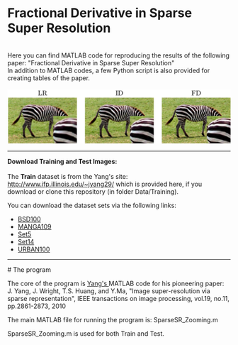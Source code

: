 # Fractional Derivative in Sparse Super Resolution
 
<br>
Here you can find MATLAB code for reproducing the results of the following paper:
"Fractional Derivative in Sparse Super Resolution"
<br>
In addition to MATLAB codes, a few Python script is also provided for creating tables of the paper.
<br><br>
<img src="images/FD-in-SR.jpg" />
<hr>

<b> Download Training and Test Images: </b> <br><br>
 The <b>Train</b> dataset is from the Yang's site: 
 <a href="http://www.ifp.illinois.edu/~jyang29/"> http://www.ifp.illinois.edu/~jyang29/ </a> which is provided here, if you download or clone this repository (in folder Data/Training).
 
 You can download the dataset sets via the following links:<br>
  <ul>
  <li><a href="" >BSD100</a>  </li>
  <li><a href="" >MANGA109</a>  </li>
  <li><a href="" >Set5</a>  </li>
  <li><a href="" >Set14</a>  </li>
  <li><a href="" >URBAN100</a>  </li>
</ul> 

<hr>
# The program

The core of the program is <a href="http://www.ifp.illinois.edu/~jyang29/"> Yang's </a> MATLAB code for his pioneering paper:<br>
J. Yang, J. Wright, T.S. Huang, and Y.Ma, "Image super-resolution via sparse
  representation", IEEE transactions on image processing, vol.19,
  no.11, pp.2861-2873, 2010

The main MATLAB file for running the program is: SparseSR_Zooming.m

SparseSR_Zooming.m is used for both Train and Test.
